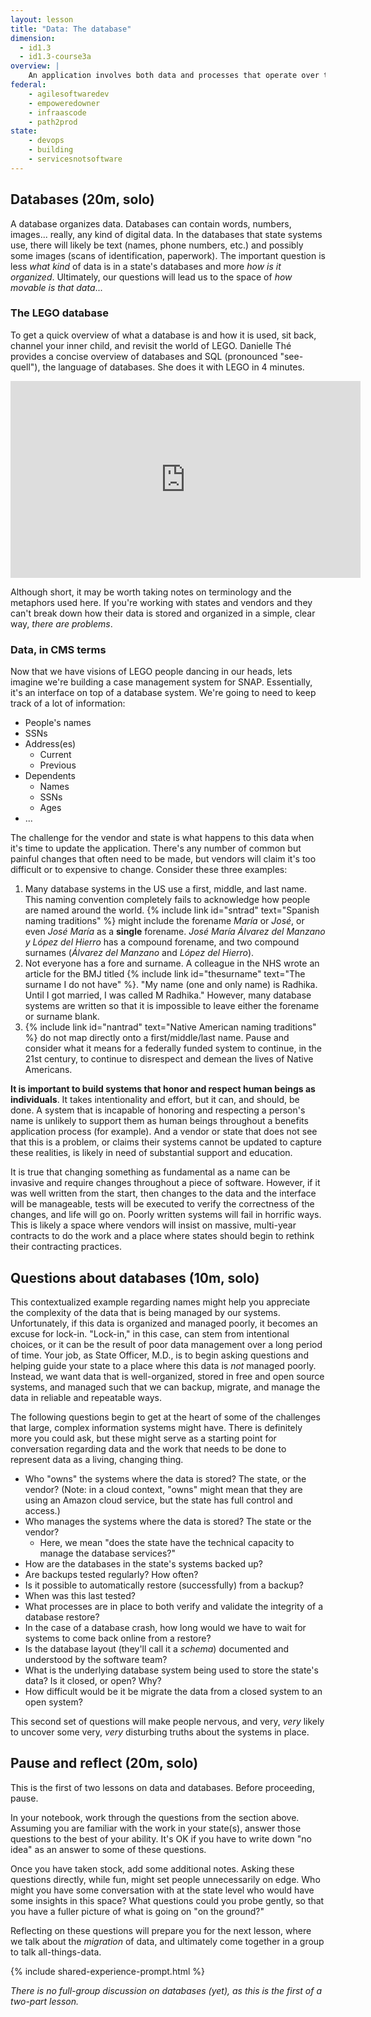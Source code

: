 ```yaml
---
layout: lesson
title: "Data: The database"
dimension: 
  - id1.3
  - id1.3-course3a
overview: |
    An application involves both data and processes that operate over that data. Without the data, the application is nothing. As a result, how that data is organized, where it is stored, and who controls it all become critical questions in the lifecycle of a long-running software project. 
federal:
    - agilesoftwaredev
    - empoweredowner
    - infraascode
    - path2prod
state:
    - devops
    - building
    - servicesnotsoftware
---
```


## Databases (20m, solo)

A database organizes data. Databases can contain words, numbers, images... really, any kind of digital data. In the databases that state systems use, there will likely be text (names, phone numbers, etc.) and possibly some images (scans of identification, paperwork). The important question is less *what kind* of data is in a state's databases and more *how is it organized*. Ultimately, our questions will lead us to the space of *how movable is that data*...

### The LEGO database

To get a quick overview of what a database is and how it is used, sit back, channel your inner child, and revisit the world of LEGO. Danielle Thé provides a concise overview of databases and SQL (pronounced "see-quell"), the language of databases. She does it with LEGO in 4 minutes. 

<iframe width="560" height="315" src="https://www.youtube.com/embed/27axs9dO7AE" frameborder="0" allow="accelerometer; autoplay; clipboard-write; encrypted-media; gyroscope; picture-in-picture" allowfullscreen></iframe>

Although short, it may be worth taking notes on terminology and the metaphors used here. If you're working with states and vendors and they can't break down how their data is stored and organized in a simple, clear way, *there are problems*. 

### Data, in CMS terms

Now that we have visions of LEGO people dancing in our heads, lets imagine we're building a case management system for SNAP. Essentially, it's an interface on top of a database system. We're going to need to keep track of a lot of information:

* People's names
* SSNs
* Address(es)
  * Current
  * Previous
* Dependents
  * Names
  * SSNs
  * Ages
* ...

The challenge for the vendor and state is what happens to this data when it's time to update the application. There's any number of common but painful changes that often need to be made, but vendors will claim it's too difficult or to expensive to change. Consider these three examples:

1. Many database systems in the US use a first, middle, and last name. This naming convention completely fails to acknowledge how people are named around the world. {% include link id="sntrad" text="Spanish naming traditions" %} might include the forename *María* or *José*, or even *José María* as a **single** forename. *José María Álvarez del Manzano y López del Hierro* has a compound forename, and two compound surnames (*Álvarez del Manzano* and *López del Hierro*). 
2. Not everyone has a fore and surname. A colleague in the NHS wrote an article for the BMJ titled {% include link id="thesurname" text="The surname I do not have" %}. "My name (one and only name) is Radhika. Until I got married, I was called M Radhika." However, many database systems are written so that it is impossible to leave either the forename or surname blank.  
3. {% include link id="nantrad" text="Native American naming traditions" %} do not map directly onto a first/middle/last name. Pause and consider what it means for a federally funded system to continue, in the 21st century, to continue to disrespect and demean the lives of Native Americans.
 
**It is important to build systems that honor and respect human beings as individuals**. It takes intentionality and effort, but it can, and should, be done. A system that is incapable of honoring and respecting a person's name is unlikely to support them as human beings throughout a benefits application process (for example). And a vendor or state that does not see that this is a problem, or claims their systems cannot be updated to capture these realities, is likely in need of substantial support and education.

It is true that changing something as fundamental as a name can be invasive and require changes throughout a piece of software. However, if it was well written from the start, then changes to the data and the interface will be manageable, tests will be executed to verify the correctness of the changes, and life will go on. Poorly written systems will fail in horrific ways. This is likely a space where vendors will insist on massive, multi-year contracts to do the work and a place where states should begin to rethink their contracting practices.

## Questions about databases (10m, solo)

This contextualized example regarding names might help you appreciate the complexity of the data that is being managed by our systems. Unfortunately, if this data is organized and managed poorly, it becomes an excuse for lock-in. "Lock-in," in this case, can stem from intentional choices, or it can be the result of poor data management over a long period of time. Your job, as State Officer, M.D., is to begin asking questions and helping guide your state to a place where this data is *not* managed poorly. Instead, we want data that is well-organized, stored in free and open source systems, and managed such that we can backup, migrate, and manage the data in reliable and repeatable ways.

The following questions begin to get at the heart of some of the challenges that large, complex information systems might have. There is definitely more you could ask, but these might serve as a starting point for conversation regarding data and the work that needs to be done to represent data as a living, changing thing.

* Who "owns" the systems where the data is stored? The state, or the vendor? (Note: in a cloud context, "owns" might mean that they are using an Amazon cloud service, but the state has full control and access.)
* Who manages the systems where the data is stored? The state or the vendor?
  * Here, we mean "does the state have the technical capacity to manage the database services?"
* How are the databases in the state's systems backed up?
* Are backups tested regularly? How often?
* Is it possible to automatically restore (successfully) from a backup?
* When was this last tested?
* What processes are in place to both verify and validate the integrity of a database restore? 
* In the case of a database crash, how long would we have to wait for systems to come back online from a restore?
* Is the database layout (they'll call it a *schema*) documented and understood by the software team?
* What is the underlying database system being used to store the state's data? Is it closed, or open? Why?
* How difficult would be it be migrate the data from a closed system to an open system?

This second set of questions will make people nervous, and very, *very* likely to uncover some very, *very* disturbing truths about the systems in place.

## Pause and reflect (20m, solo)

This is the first of two lessons on data and databases. Before proceeding, pause. 

In your notebook, work through the questions from the section above. Assuming you are familiar with the work in your state(s), answer those questions to the best of your ability. It's OK if you have to write down "no idea" as an answer to some of these questions.

Once you have taken stock, add some additional notes. Asking these questions directly, while fun, might set people unnecessarily on edge. Who might you have some conversation with at the state level who would have some insights in this space? What questions could you probe gently, so that you have a fuller picture of what is going on "on the ground?" 

Reflecting on these questions will prepare you for the next lesson, where we talk about the *migration* of data, and ultimately come together in a group to talk all-things-data.

{% include shared-experience-prompt.html %}

*There is no full-group discussion on databases (yet), as this is the first of a two-part lesson.*